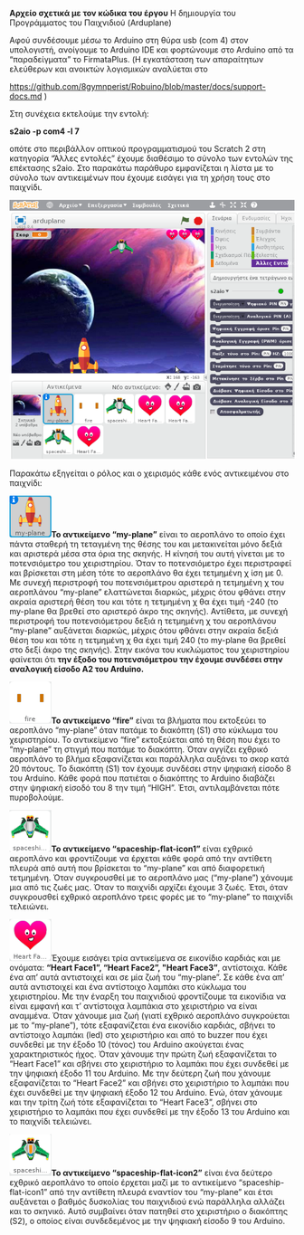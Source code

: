 **Αρχείο σχετικά με τον κώδικα του έργου**
Η δημιουργία του Προγράμματος του Παιχνιδιού (Arduplane)


Αφού συνδέσουμε μέσω το Arduino  στη θύρα usb (com 4) στον υπολογιστή, ανοίγουμε το  Arduino IDE και φορτώνουμε στο Arduino από τα “παραδείγματα” το  FirmataPlus. (Η εγκατάσταση των απαραίτητων ελεύθερων και ανοικτών λογισμικών αναλύεται στο 

https://github.com/8gymnperist/Robuino/blob/master/docs/support-docs.md )


Στη συνέχεια εκτελούμε την εντολή:

**s2aio  -p com4 -l 7**

οπότε στο περιβάλλον οπτικού προγραμματισμού του Scratch 2 στη κατηγορία “Άλλες εντολές” έχουμε διαθέσιμο το σύνολο των εντολών της επέκτασης s2aio. Στο παρακάτω παράθυρο εμφανίζεται η λίστα με το σύνολο των αντικειμένων που έχουμε εισάγει για τη χρήση τους στο παιχνίδι.

![Github Robuino](/images/42.png)

Παρακάτω εξηγείται ο ρόλος και ο χειρισμός κάθε  ενός αντικειμένου στο παιχνίδι:

![Github Robuino](/images/43.png)**Το αντικείμενο “my-plane”** είναι το αεροπλάνο το οποίο έχει πάντα σταθερή τη τεταγμένη της θέσης του και μετακινείται μόνο δεξιά και αριστερά μέσα στα όρια της σκηνής. Η κίνησή του αυτή γίνεται με το ποτενσιόμετρο του χειριστηρίου. Όταν το ποτενσιόμετρο έχει περιστραφεί και βρίσκεται  στη μέση τότε το αεροπλάνο θα έχει τετμημένη χ ίση με 0. Με συνεχή περιστροφή του ποτενσιόμετρου αριστερά η τετμημένη χ του αεροπλάνου “my-plane” ελαττώνεται διαρκώς, μέχρις  ότου φθάνει στην ακραία αριστερή θέση του και τότε η τετμημένη χ θα έχει τιμή -240 (το my-plane θα βρεθεί στο αριστερό άκρο της σκηνής). Αντίθετα, με συνεχή περιστροφή του ποτενσιόμετρου δεξιά η τετμημένη χ του αεροπλάνου “my-plane” αυξάνεται διαρκώς, μέχρις  ότου φθάνει στην ακραία δεξιά θέση του και τότε η τετμημένη χ θα έχει τιμή 240 (το my-plane θα βρεθεί στο δεξί άκρο της σκηνής). Στην εικόνα του κυκλώματος του χειριστηρίου  φαίνεται ότι **την έξοδο του ποτενσιόμετρου την έχουμε συνδέσει στην αναλογική είσοδο Α2 του Arduino.**

![Github Robuino](/images/44.png)**Το αντικείμενο “fire”** είναι τα βλήματα που εκτοξεύει το αεροπλάνο “my-plane” όταν πατάμε το διακόπτη (S1) στο κύκλωμα του χειριστηρίου. Το αντικείμενο “fire” εκτοξεύεται από τη θέση που έχει το “my-plane” τη στιγμή που πατάμε το διακόπτη. Όταν αγγίζει εχθρικό αεροπλάνο το βλήμα εξαφανίζεται και παράλληλα αυξάνει το σκορ κατά 20 πόντους. 
To διακόπτη (S1) τον έχουμε συνδέσει στην ψηφιακή είσοδο 8 του Arduino.  Κάθε φορά που πατιέται ο διακόπτης το Arduino διαβάζει στην ψηφιακή είσοδό του 8 την τιμή “HIGH”. Έτσι, αντιλαμβάνεται πότε πυροβολούμε.

![Github Robuino](/images/45.png)**Το αντικείμενο “spaceship-flat-icon1”** είναι εχθρικό αεροπλάνο και φροντίζουμε να έρχεται κάθε φορά από την αντίθετη πλευρά από αυτή που βρίσκεται το “my-plane” και από διαφορετική τετμημένη. Όταν συγκρουσθεί με το αεροπλάνο μας (“my-plane”) χάνουμε μια από τις ζωές μας. Όταν το παιχνίδι αρχίζει έχουμε 3 ζωές. Έτσι, όταν συγκρουσθεί εχθρικό αεροπλάνο τρεις φορές με το “my-plane” το παιχνίδι τελειώνει. 

![Github Robuino](/images/46.png)Έχουμε εισάγει τρία αντικείμενα σε εικονίδιο καρδιάς και με ονόματα: **“Heart Face1”, “Heart Face2”, "Heart Face3”**, αντίστοιχα. Κάθε ένα απ’ αυτά αντιστοιχεί και σε μία ζωή του “my-plane”. Σε κάθε ένα απ’ αυτά  αντιστοιχεί και ένα αντίστοιχο λαμπάκι στο κύκλωμα του χειριστηρίου. Με την έναρξη του παιχνιδιού φροντίζουμε τα εικονίδια να είναι εμφανή και τ’ αντίστοιχα λαμπάκια στο χειριστήριο να είναι αναμμένα. Όταν χάνουμε μια ζωή (γιατί εχθρικό αεροπλάνο συγκρούεται με το “my-plane”), τότε εξαφανίζεται ένα εικονίδιο καρδιάς, σβήνει το αντίστοιχο λαμπάκι (led) στο χειριστήριο και από το buzzer που έχει συνδεθεί με την έξοδο 10 (τόνος) του Arduino ακούγεται ένας χαρακτηριστικός ήχος. Όταν χάνουμε την πρώτη ζωή εξαφανίζεται το “Heart Face1” και σβήνει στο χειριστήριο το λαμπάκι που έχει συνδεθεί με την ψηφιακή έξοδο 11 του Arduino. Με την δεύτερη ζωή που χάνουμε εξαφανίζεται το “Heart Face2” και σβήνει στο χειριστήριο το λαμπάκι που έχει συνδεθεί με την ψηφιακή έξοδο 12 του Arduino. Ενώ, όταν χάνουμε και την τρίτη ζωή τότε εξαφανίζεται το “Heart Face3”, σβήνει στο χειριστήριο το λαμπάκι που έχει συνδεθεί με την έξοδο 13 του Arduino και το παιχνίδι τελειώνει.

![Github Robuino](/images/49.png)**Το αντικείμενο “spaceship-flat-icon2”** είναι ένα δεύτερο εχθρικό αεροπλάνο το οποίο έρχεται μαζί με το αντικείμενο “spaceship-flat-icon1”  από την αντίθετη πλευρά εναντίον του “my-plane” και έτσι αυξάνεται ο βαθμός δυσκολίας του παιχνιδιού ενώ παράλληλα αλλάζει και το σκηνικό. Αυτό συμβαίνει όταν πατηθεί στο χειριστήριο ο διακόπτης  (S2), ο οποίος είναι συνδεδεμένος με την ψηφιακή είσοδο 9 του Arduino.



